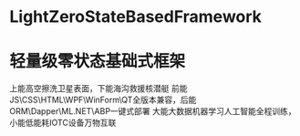 # LightZeroStateBasedFramework
# 轻量级零状态基础式框架

上能高空擦洗卫星表面，下能海沟救援核潜艇
前能JS\CSS\HTML\WPF\WinForm\QT全版本兼容，后能ORM\Dapper\ML.NET\ABP一键式部署
大能大数据机器学习人工智能全程训练，小能低能耗IOTC设备万物互联
